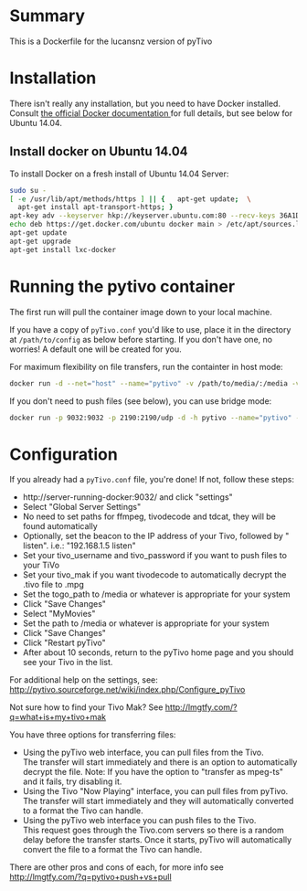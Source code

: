 # Summary
This is a Dockerfile for the lucansnz version of pyTivo

# Installation
There isn't really any installation, but you need to have Docker installed.  Consult [the official Docker documentation ](https://docs.docker.com/installation/) for full details, but see below for Ubuntu 14.04.

## Install docker on Ubuntu 14.04
To install Docker on a fresh install of Ubuntu 14.04 Server:
```bash
sudo su -
[ -e /usr/lib/apt/methods/https ] || {   apt-get update;  \
  apt-get install apt-transport-https; }
apt-key adv --keyserver hkp://keyserver.ubuntu.com:80 --recv-keys 36A1D7869245C8950F966E92D8576A8BA88D21E9
echo deb https://get.docker.com/ubuntu docker main > /etc/apt/sources.list.d/docker.list
apt-get update
apt-get upgrade
apt-get install lxc-docker
```
# Running the pytivo container
The first run will pull the container image down to your local machine.

If you have a copy of `pyTivo.conf` you'd like to use, place it in the directory at `/path/to/config` as below before starting.  If you don't have one, no worries!  A default one will be created for you. 

For maximum flexibility on file transfers, run the containter in host mode:
```bash
docker run -d --net="host" --name="pytivo" -v /path/to/media/:/media -v /path/to/config:/config -v /etc/localtime:/etc/localtime:ro justintime/pytivo
```

If you don't need to push files (see below), you can use bridge mode:
```bash
docker run -p 9032:9032 -p 2190:2190/udp -d -h pytivo --name="pytivo" -v /path/to/media/:/media -v /path/to/config:/config -v /etc/localtime:/etc/localtime:ro justintime/pytivo
```
# Configuration
If you already had a `pyTivo.conf` file, you're done!  If not, follow these steps:

* http://server-running-docker:9032/ and click "settings"
* Select "Global Server Settings"
* No need to set paths for ffmpeg, tivodecode and tdcat, they will be found automatically
* Optionally, set the beacon to the IP address of your Tivo, followed by " listen".  i.e.: "192.168.1.5 listen"
* Set your tivo_username and tivo_password if you want to push files to your TiVo
* Set your tivo_mak if you want tivodecode to automatically decrypt the .tivo file to .mpg
* Set the togo_path to /media or whatever is appropriate for your system
* Click "Save Changes"
* Select "MyMovies"
* Set the path to /media or whatever is appropriate for your system
* Click "Save Changes"
* Click "Restart pyTivo"
* After about 10 seconds, return to the pyTivo home page and you should see your Tivo in the list.

For additional help on the settings, see: http://pytivo.sourceforge.net/wiki/index.php/Configure_pyTivo

Not sure how to find your Tivo Mak? See http://lmgtfy.com/?q=what+is+my+tivo+mak

You have three options for transferring files:
* Using the pyTivo web interface, you can pull files from the Tivo.  
  The transfer will start immediately and there is an option to automatically decrypt the file.
  Note: If you have the option to "transfer as mpeg-ts" and it fails, try disabling it.
* Using the Tivo "Now Playing" interface, you can pull files from pyTivo.  
  The transfer will start immediately and they will automatically converted to a format the Tivo can handle.
* Using the pyTivo web interface you can push files to the Tivo.  
  This request goes through the Tivo.com servers so there is a random delay before the transfer starts.
  Once it starts, pyTivo will automatically convert the file to a format the Tivo can handle.

There are other pros and cons of each, for more info see http://lmgtfy.com/?q=pytivo+push+vs+pull


